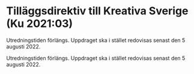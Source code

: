 # Tilläggsdirektiv till Kreativa Sverige (Ku 2021:03)

Utredningstiden förlängs. Uppdraget ska i stället redovisas senast den 5
augusti 2022.

Utredningstiden förlängs. Uppdraget ska i stället redovisas senast den 5
augusti 2022.
